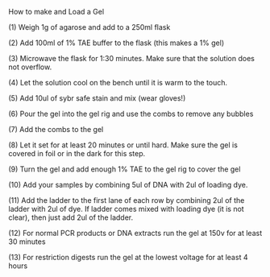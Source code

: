 How to make and Load a Gel

(1)	Weigh 1g of agarose and add to a 250ml flask

(2)	Add 100ml of 1% TAE buffer to the flask (this makes a 1% gel)

(3)	Microwave the flask for 1:30 minutes. Make sure that the solution does not overflow.

(4)	Let the solution cool on the bench until it is warm to the touch.

(5)	Add 10ul of sybr safe stain and mix (wear gloves!)

(6)	Pour the gel into the gel rig and use the combs to remove any bubbles

(7)	Add the combs to the gel

(8)	Let it set for at least 20 minutes or until hard. Make sure the gel is covered in foil or in the dark for this step.

(9)	Turn the gel and add enough 1% TAE to the gel rig to cover the gel

(10)	Add your samples by combining 5ul of DNA with 2ul of loading dye.

(11)	Add the ladder to the first lane of each row by combining 2ul of the ladder with 2ul of dye. If ladder comes mixed with loading dye 
(it is not clear), then just add 2ul of the ladder.

(12)	For normal PCR products or DNA extracts run the gel at 150v for at least 30 minutes

(13)	For restriction digests run the gel at the lowest voltage for at least 4 hours
